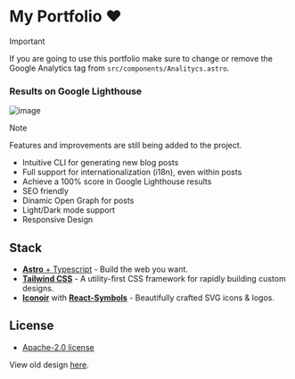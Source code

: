 # My Portfolio ❤️

> [!IMPORTANT]
> If you are going to use this portfolio make sure to change or remove the Google Analytics tag from `src/components/Analitycs.astro`.

### Results on Google Lighthouse

![image](https://github.com/rxtsel/portfolio/assets/85462420/a2cba98c-d2de-464b-ac35-0dd21183df82)

> [!NOTE]
> Features and improvements are still being added to the project.

- Intuitive CLI for generating new blog posts
- Full support for internationalization (i18n), even within posts
- Achieve a 100% score in Google Lighthouse results
- SEO friendly
- Dinamic Open Graph for posts
- Light/Dark mode support
- Responsive Design

## Stack

- [**Astro** + Typescript](https://astro.build/) - Build the web
  you want.
- [**Tailwind CSS**](https://tailwindcss.com/) - A utility-first CSS framework for rapidly building custom designs.
- [**Iconoir**](https://iconoir.com/) with [**React-Symbols**](https://react-symbols.vercel.app/) - Beautifully crafted SVG icons & logos.

## License

- [Apache-2.0 license](https://github.com/rxtsel/portfolio/blob/main/LICENSE)

View old design [here](https://old-rxtsel-dev.netlify.app/).
